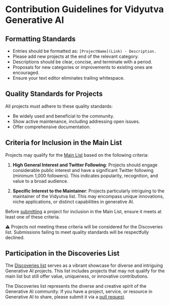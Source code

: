 # Contribution Guidelines for Vidyutva Generative AI

## Formatting Standards

- Entries should be formatted as: `[ProjectName](Link) - Description.`
- Please add new projects at the end of the relevant category.
- Descriptions should be clear, concise, and terminate with a period.
- Proposals for new categories or improvements to existing ones are encouraged.
- Ensure your text editor eliminates trailing whitespace.

## Quality Standards for Projects

All projects must adhere to these quality standards:

- Be widely used and beneficial to the community.
- Show active maintenance, including addressing open issues.
- Offer comprehensive documentation.

## Criteria for Inclusion in the Main List

Projects may qualify for the [Main List](https://github.com/aritraghosh01/vidyutva-generative-ai/blob/main/README.md) based on the following criteria:

1. **High General Interest and Twitter Following**: Projects should engage considerable public interest and have a significant Twitter following (minimum 1,000 followers). This indicates popularity, recognition, and value to a broad audience.

2. **Specific Interest to the Maintainer**: Projects particularly intriguing to the maintainer of the Vidyutva list. This may encompass unique innovations, niche applications, or distinct capabilities in generative AI.

Before [submitting](https://github.com/aritraghosh01/vidyutva-generative-ai/pulls) a project for inclusion in the Main List, ensure it meets at least one of these criteria.

⚠️ Projects not meeting these criteria will be considered for the Discoveries list. Submissions failing to meet quality standards will be respectfully declined.

## Participation in the Discoveries List

The [Discoveries list](DISCOVERIES.md) serves as a vibrant showcase for diverse and intriguing Generative AI projects. This list includes projects that may not qualify for the main list but still offer value, uniqueness, or innovative contributions.

The Discoveries list represents the diverse and creative spirit of the Generative AI community. If you have a project, service, or resource in Generative AI to share, please submit it via a [pull request](https://github.com/aritraghosh01/vidyutva-generative-ai/pulls).
